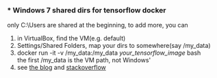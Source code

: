 ### * Windows 7 shared dirs for tensorflow docker
only C:\Users are shared at the beginning, to add more, you can  
1. in VirtualBox, find the VM(e.g. default)  
2. Settings/Shared Folders, map your dirs to somewhere(say /my_data)  
3. docker run -it -v /my_data:/my_data _your_tensorflow_image_ bash  
the first /my_data is the VM path, not Windows'  
4. see [the blog](http://stackoverflow.com/questions/30864466/whats-the-best-way-to-share-files-from-windows-to-boot2docker-vm) and [stackoverflow](https://blog.pavelsklenar.com/5-useful-docker-tip-and-tricks-on-windows/)

